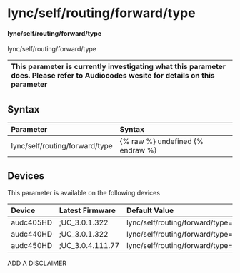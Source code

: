 ﻿---
description: lync/self/routing/forward/type
search: false
---

# lync/self/routing/forward/type

#### lync/self/routing/forward/type

lync/self/routing/forward/type


| This parameter is currently investigating what this parameter does. Please refer to Audiocodes wesite for details on this parameter | 
| :--- |

## Syntax
| Parameter | Syntax |
| :--- | :--- |
|lync/self/routing/forward/type | {% raw %} undefined {% endraw %}|

## Devices
This parameter is available on the following devices

| Device | Latest Firmware | Default Value |
|:---|:---|:---|
| audc405HD | ;UC_3.0.1.322 | lync/self/routing/forward/type=NOT_FORWARD 
| audc440HD | ;UC_3.0.1.322 | lync/self/routing/forward/type=NOT_FORWARD 
| audc450HD | ;UC_3.0.4.111.77 | lync/self/routing/forward/type=NOT_FORWARD 

ADD A DISCLAIMER
